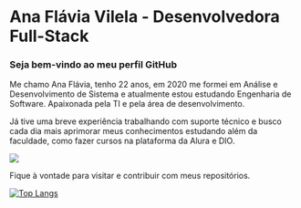 # Ana Flávia Vilela - Desenvolvedora Full-Stack
### Seja bem-vindo ao meu perfil GitHub

<p>Me chamo Ana Flávia, tenho 22 anos, em 2020 me formei em Análise e Desenvolvimento de Sistema e atualmente estou estudando Engenharia de Software.
Apaixonada pela TI e pela área de desenvolvimento.</p>
<p>Já tive uma breve experiência trabalhando com suporte técnico e busco cada dia mais aprimorar meus conhecimentos estudando além da faculdade, como fazer cursos na plataforma da Alura e DIO.</p>


<picture>
  <source
    srcset="https://github-readme-stats.vercel.app/api?username=anaflaviavilela&show_icons=true&theme=synthwave"
    media="(prefers-color-scheme: dark)"
  />
  <source
    srcset="https://github-readme-stats.vercel.app/api?username=anaflaviavilela&show_icons=true"
    media="(prefers-color-scheme: light), (prefers-color-scheme: no-preference)"
  />
  <img src="https://github-readme-stats.vercel.app/api?username=anaflaviavilela&show_icons=true" />
</picture>

<p>Fique à vontade para visitar e contribuir com meus repositórios.</p>


[![Top Langs](https://github-readme-stats.vercel.app/api/top-langs/?username=anaflaviavilela&layout=donut-vertical)](https://github.com/anaflaviavilela/github-readme-stats)



